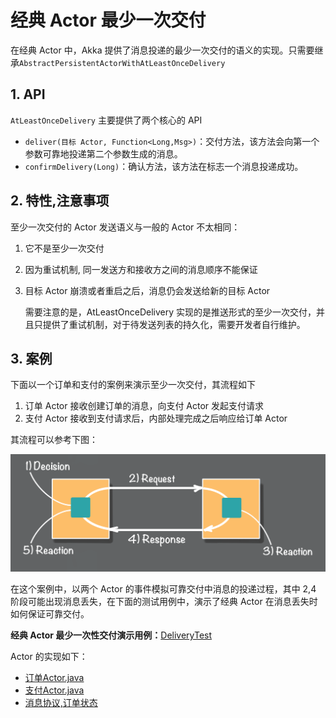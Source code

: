# 经典 Actor 最少一次交付

在经典 Actor 中，Akka 提供了消息投递的最少一次交付的语义的实现。只需要继承`AbstractPersistentActorWithAtLeastOnceDelivery`

## 1. API

`AtLeastOnceDelivery` 主要提供了两个核心的 API

- `deliver(目标 Actor, Function<Long,Msg>)`：交付方法，该方法会向第一个参数可靠地投递第二个参数生成的消息。
- `confirmDelivery(Long)`：确认方法，该方法在标志一个消息投递成功。

## 2. 特性,注意事项 

至少一次交付的 Actor 发送语义与一般的 Actor 不太相同：

1. 它不是至少一次交付
2. 因为重试机制, 同一发送方和接收方之间的消息顺序不能保证
3. 目标 Actor 崩溃或者重启之后，消息仍会发送给新的目标 Actor


    需要注意的是，AtLeastOnceDelivery 实现的是推送形式的至少一次交付，并且只提供了重试机制，对于待发送列表的持久化，需要开发者自行维护。

## 3. 案例

下面以一个订单和支付的案例来演示至少一次交付，其流程如下

1. 订单 Actor 接收创建订单的消息，向支付 Actor 发起支付请求
2. 支付 Actor 接收到支付请求后，内部处理完成之后响应给订单 Actor

其流程可以参考下图：

![order-payment.png](/img/order-payment.png)

在这个案例中，以两个 Actor 的事件模拟可靠交付中消息的投递过程，其中 2,4 阶段可能出现消息丢失，在下面的测试用例中，演示了经典 Actor 在消息丢失时如何保证可靠交付。

**经典 Actor 最少一次性交付演示用例：**[DeliveryTest](/src/test/java/com/iquantex/phoenix/typedactor/guide/reliability/classic/DeliveryTest.java)

Actor 的实现如下：

- [订单Actor.java](/src/main/java/com/iquantex/phoenix/typedactor/guide/reliability/classic/OrderActor.java)
- [支付Actor.java](/src/main/java/com/iquantex/phoenix/typedactor/guide/reliability/classic/PaymentActor.java)
- [消息协议,订单状态](/src/main/java/com/iquantex/phoenix/typedactor/guide/reliability/protocol)